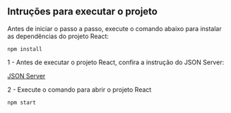 ## Intruções para executar o projeto

Antes de iniciar o passo a passo, execute o comando abaixo para instalar as dependências do projeto React:

<code>npm install</code>

1 - Antes de executar o projeto React, confira a instrução do JSON Server:

[JSON Server](https://github.com/JA-Lourenco/jsonServer-MyLessons)

2 - Execute o comando para abrir o projeto React

<code>npm start</code> 
